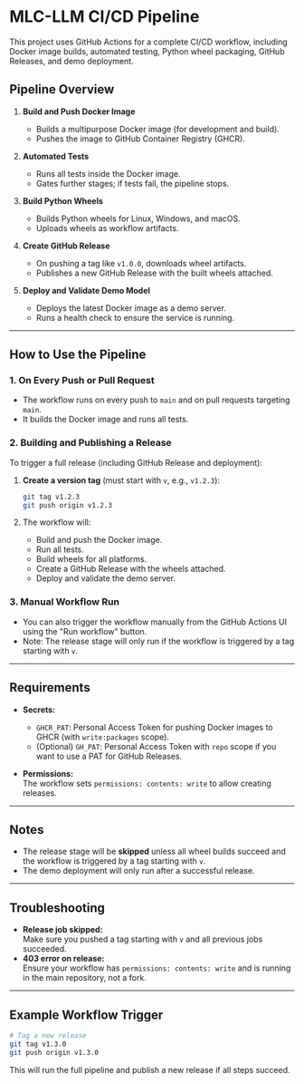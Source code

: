# MLC-LLM CI/CD Pipeline

This project uses GitHub Actions for a complete CI/CD workflow, including Docker image builds, automated testing, Python wheel packaging, GitHub Releases, and demo deployment.

## Pipeline Overview

1. **Build and Push Docker Image**
   - Builds a multipurpose Docker image (for development and build).
   - Pushes the image to GitHub Container Registry (GHCR).

2. **Automated Tests**
   - Runs all tests inside the Docker image.
   - Gates further stages; if tests fail, the pipeline stops.

3. **Build Python Wheels**
   - Builds Python wheels for Linux, Windows, and macOS.
   - Uploads wheels as workflow artifacts.

4. **Create GitHub Release**
   - On pushing a tag like `v1.0.0`, downloads wheel artifacts.
   - Publishes a new GitHub Release with the built wheels attached.

5. **Deploy and Validate Demo Model**
   - Deploys the latest Docker image as a demo server.
   - Runs a health check to ensure the service is running.

---

## How to Use the Pipeline

### 1. On Every Push or Pull Request

- The workflow runs on every push to `main` and on pull requests targeting `main`.
- It builds the Docker image and runs all tests.

### 2. Building and Publishing a Release

To trigger a full release (including GitHub Release and deployment):

1. **Create a version tag** (must start with `v`, e.g., `v1.2.3`):

   ```sh
   git tag v1.2.3
   git push origin v1.2.3
   ```

2. The workflow will:
   - Build and push the Docker image.
   - Run all tests.
   - Build wheels for all platforms.
   - Create a GitHub Release with the wheels attached.
   - Deploy and validate the demo server.

### 3. Manual Workflow Run

- You can also trigger the workflow manually from the GitHub Actions UI using the "Run workflow" button.
- Note: The release stage will only run if the workflow is triggered by a tag starting with `v`.

---

## Requirements

- **Secrets:**  
  - `GHCR_PAT`: Personal Access Token for pushing Docker images to GHCR (with `write:packages` scope).
  - (Optional) `GH_PAT`: Personal Access Token with `repo` scope if you want to use a PAT for GitHub Releases.

- **Permissions:**  
  The workflow sets `permissions: contents: write` to allow creating releases.

---

## Notes

- The release stage will be **skipped** unless all wheel builds succeed and the workflow is triggered by a tag starting with `v`.
- The demo deployment will only run after a successful release.

---

## Troubleshooting

- **Release job skipped:**  
  Make sure you pushed a tag starting with `v` and all previous jobs succeeded.
- **403 error on release:**  
  Ensure your workflow has `permissions: contents: write` and is running in the main repository, not a fork.

---

## Example Workflow Trigger

```sh
# Tag a new release
git tag v1.3.0
git push origin v1.3.0
```

This will run the full pipeline and publish a new release if all steps succeed.